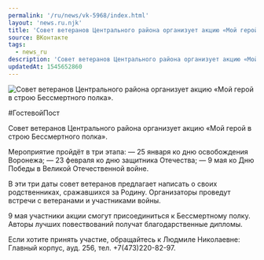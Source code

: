 ```yaml
---
permalink: '/ru/news/vk-5968/index.html'
layout: 'news.ru.njk'
title: 'Совет ветеранов Центрального района организует акцию «Мой герой в строю Бессмертного полка». '
source: ВКонтакте
tags:
  - news_ru
description: 'Совет ветеранов Центрального района организует акцию «Мой герой в строю Бессмертного полка».'
updatedAt: 1545652860
---
```

![Совет ветеранов Центрального района организует акцию «Мой герой в строю Бессмертного полка».](https://sun9-69.userapi.com/impf/c851528/v851528060/73e00/5eHSHPLJA24.jpg?size=900x600&quality=96&proxy=1&sign=0dfd7941db899344dcc0898ced8f919d&c_uniq_tag=EKI1NIJIPtcuoXwFzDcHKe8YwsP5tdXzH8fiHkuWTc8&type=album)

#ГостевойПост

Совет ветеранов Центрального района организует акцию «Мой герой в строю Бессмертного полка».

Мероприятие пройдёт в три этапа:
— 25 января ко дню освобождения Воронежа;
— 23 февраля ко дню защитника Отечества;
— 9 мая ко Дню Победы в Великой Отечественной войне.

В эти три даты совет ветеранов предлагает написать о своих родственниках, сражавшихся за Родину. Организаторы проведут встречи с ветеранами и участниками войны.

9 мая участники акции смогут присоединиться к Бессмертному полку. Авторы лучших повествований получат благодарственные дипломы.

Если хотите принять участие, обращайтесь к Людмиле Николаевне: Главный корпус, ауд. 256, тел. +7(473)220-82-97.
